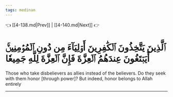 ```yaml
---
tags: medinan
---
```


👈 [[4-138.md|Prev]] | [[4-140.md|Next]] 👉

# ٱلَّذِينَ يَتَّخِذُونَ ٱلۡكَٰفِرِينَ أَوۡلِيَآءَ مِن دُونِ ٱلۡمُؤۡمِنِينَۚ أَيَبۡتَغُونَ عِندَهُمُ ٱلۡعِزَّةَ فَإِنَّ ٱلۡعِزَّةَ لِلَّهِ جَمِيعٗا

Those who take disbelievers as allies instead of the believers. Do they seek with them honor [through power]? But indeed, honor belongs to Allah entirely

---

